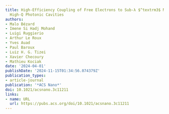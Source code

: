 ```yaml
---
title: High-Efficiency Coupling of Free Electrons to Sub-λ $^textrm3$ Modal Volume,
  High-Q Photonic Cavities
authors:
- Malo Bézard
- Imene Si Hadj Mohand
- Luigi Ruggierio
- Arthur Le Roux
- Yves Auad
- Paul Baroux
- Luiz H. G. Tizei
- Xavier Checoury
- Mathieu Kociak
date: '2024-04-01'
publishDate: '2024-11-15T01:34:56.074379Z'
publication_types:
- article-journal
publication: '*ACS Nano*'
doi: 10.1021/acsnano.3c11211
links:
- name: URL
  url: https://pubs.acs.org/doi/10.1021/acsnano.3c11211
---
```

